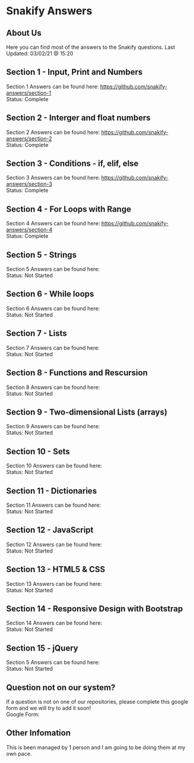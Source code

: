 # Snakify Answers

## About Us

Here you can find most of the answers to the Snakify questions.
Last Updated: 03/02/21 @ 15:20

## Section 1 - Input, Print and Numbers

Section 1 Answers can be found here: https://github.com/snakify-answers/section-1 <br>
Status: Complete

## Section 2 - Interger and float numbers

Section 2 Answers can be found here: https://github.com/snakify-answers/section-2 <br>
Status: Complete

## Section 3 - Conditions - if, elif, else

Section 3 Answers can be found here: https://github.com/snakify-answers/section-3 <br>
Status: Complete

## Section 4 - For Loops with Range

Section 4 Answers can be found here: https://github.com/snakify-answers/section-4 <br>
Status: Complete

## Section 5 - Strings

Section 5 Answers can be found here: <link> <br>
Status: Not Started

## Section 6 - While loops

Section 6 Answers can be found here: <link> <br>
Status: Not Started

## Section 7 - Lists

Section 7 Answers can be found here: <link> <br>
Status: Not Started

## Section 8 - Functions and Rescursion

Section 8 Answers can be found here: <link> <br>
Status: Not Started

## Section 9 - Two-dimensional Lists (arrays)

Section 9 Answers can be found here: <link> <br>
Status: Not Started

## Section 10 - Sets

Section 10 Answers can be found here: <link> <br>
Status: Not Started

## Section 11 - Dictionaries

Section 11 Answers can be found here: <link> <br>
Status: Not Started

## Section 12 - JavaScript

Section 12 Answers can be found here: <link> <br>
Status: Not Started

## Section 13 - HTML5 & CSS

Section 13 Answers can be found here: <link> <br>
Status: Not Started

## Section 14 - Responsive Design with Bootstrap

Section 14 Answers can be found here: <link> <br>
Status: Not Started

## Section 15 - jQuery

Section 5 Answers can be found here: <link> <br>
Status: Not Started

## Question not on our system?

If a question is not on one of our repositories, please complete this google form and we will try to add it soon!<br>
Google Form: <link>

## Other Infomation

This is been managed by 1 person and I am going to be doing them at my own pace.

